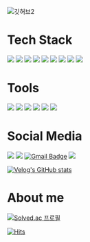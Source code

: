 ![깃허브2](https://user-images.githubusercontent.com/103043741/169454655-f4768a02-9768-43e3-8ef4-25091a35e637.jpg)
# Tech Stack
<img src="https://img.shields.io/badge/Swift-F05138?style=flat-square&logo=swift&logoColor=white"/> <img src="https://img.shields.io/badge/ios-000000?style=flat-square&logo=apple&logoColor=white"/> <img src="https://img.shields.io/badge/Python-3776AB?style=flat-square&logo=python&logoColor=white"/> <img src="https://img.shields.io/badge/Java-007396?style=flat-square&logo=Java&logoColor=white"/> <img src="https://img.shields.io/badge/HTML5-E34F26?style=flat-square&logo=HTML5&logoColor=white"/> <img src="https://img.shields.io/badge/CSS3-1572B6?style=flat-square&logo=CSS3&logoColor=white"/> <img src="https://img.shields.io/badge/JavaScript-F7DF1E?style=flat-square&logo=JavaScript&logoColor=black"/> <img src="https://img.shields.io/badge/C++-00599C?style=flat-square&logo=c%2B%2B&logoColor=white"/> <img src="https://img.shields.io/badge/MySQL-4479A1?style=flat-square&logo=mysql&logoColor=white"/>

# Tools
<img src="https://img.shields.io/badge/PyCharm-000000?style=flat-square&logo=PyCharm&logoColor=white"/> <img src="https://img.shields.io/badge/IntelliJ IDEA-000000?style=flat-square&logo=IntelliJ IDEA&logoColor=white"/> <img src="https://img.shields.io/badge/Xcode-147EFB?style=flat-square&logo=Xcode&logoColor=white"/> <img src="https://img.shields.io/badge/vscode-007ACC?style=flat-square&logo=Visual Studio Code&logoColor=white"/>
<img src="https://img.shields.io/badge/jupyter-F37626?style=flat-square&logo=jupyter&logoColor=white"/> <img src="https://img.shields.io/badge/ubuntu-E95420?style=flat-square&logo=ubuntu&logoColor=white"/>

# Social Media
 <a href="https://velog.io/@jeunghun2"><img src="https://img.shields.io/badge/Velog-20C997?style=flat-square&logo=Velog&logoColor=white"/></a> <a href="https://www.instagram.com/im_jeunghun/"> <img src="https://img.shields.io/badge/Instagram-E4405F?style=flat-square&logo=Instagram&logoColor=white"/></a> [![Gmail Badge](https://img.shields.io/badge/Gmail-d14836?style=flat-square&logo=Gmail&logoColor=white&link=mailto:ksjs1111@gmail.com)](mailto:ksjs1111@gmail.com) <a href="https://www.linkedin.com/in/jeonghun-lee-381073238/"><img src="https://img.shields.io/badge/LinkedIn-0A66C2?style=flat-square&logo=linkedin&logoColor=white"/></a>
 
 [![Velog's GitHub stats](https://velog-readme-stats.vercel.app/api?name=jeunghun2)]([https://velog.io/@jeunghun2/SwiftCombine-%EB%B9%84%EB%8F%99%EA%B8%B0-API-%EC%97%B0%EC%87%84-%ED%98%B8%EC%B6%9C-feat.-JSON-%EB%8D%B0%EC%9D%B4%ED%84%B0](https://velog.io/@jeunghun2))
 
 # About me
 [![Solved.ac
프로필](http://mazassumnida.wtf/api/v2/generate_badge?boj=ksjs1111)](https://solved.ac/ksjs1111)

[![Hits](https://hits.seeyoufarm.com/api/count/incr/badge.svg?url=https%3A%2F%2Fgithub.com%2FjeungHunLee%2Fhit-counter&count_bg=%2379C83D&title_bg=%23555555&icon=&icon_color=%23E7E7E7&title=hits&edge_flat=false)](https://hits.seeyoufarm.com)
